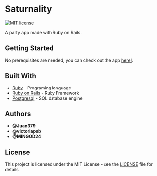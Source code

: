 # Saturnality

[![MIT license](https://img.shields.io/badge/License-MIT-blue.svg)](https://mit-license.org/)

A party app made with Ruby on Rails.

## Getting Started

No prerequisites are needed, you can check out the app [here!](https://saturnality.herokuapp.com/).

## Built With

* [Ruby](https://www.ruby-lang.org/es/) - Programing language
* [Ruby on Rails](https://rubyonrails.org/) - Ruby Framework
* [Postgresql](https://www.postgresql.org/) - SQL database engine

## Authors

* **@Juan379** 
* **@victoriapsb**
* **@MINGOD24**

## License

This project is licensed under the MIT License - see the [LICENSE](LICENSE) file for details
